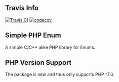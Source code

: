 Travis Info
-----------
[![Travis CI](https://travis-ci.org/dnl-blkv/simple-php-enum.svg?branch=master)](https://travis-ci.org/dnl-blkv/simple-php-enum)
[![codecov](https://codecov.io/gh/dnl-blkv/simple-php-enum/branch/master/graph/badge.svg)](https://codecov.io/gh/dnl-blkv/simple-php-enum)

Simple PHP Enum
---------------
A simple C/C++ alike PHP library for Enums.

PHP Version Support
-------------------
The package is new and thus only supports PHP ^7.0.
